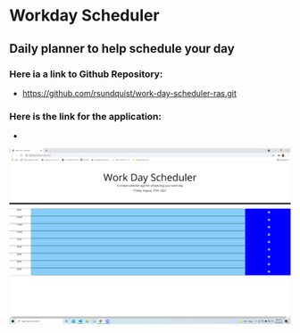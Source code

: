 # Workday Scheduler

##  Daily planner to help schedule your day

###  Here ia a link to Github Repository:
 - https://github.com/rsundquist/work-day-scheduler-ras.git

###  Here is the link for the application:
 - 




![Screenshot](assets\images\workday-scheduler-screenshot.png?raw=true&sanitize=true "Workday Scheduler")
